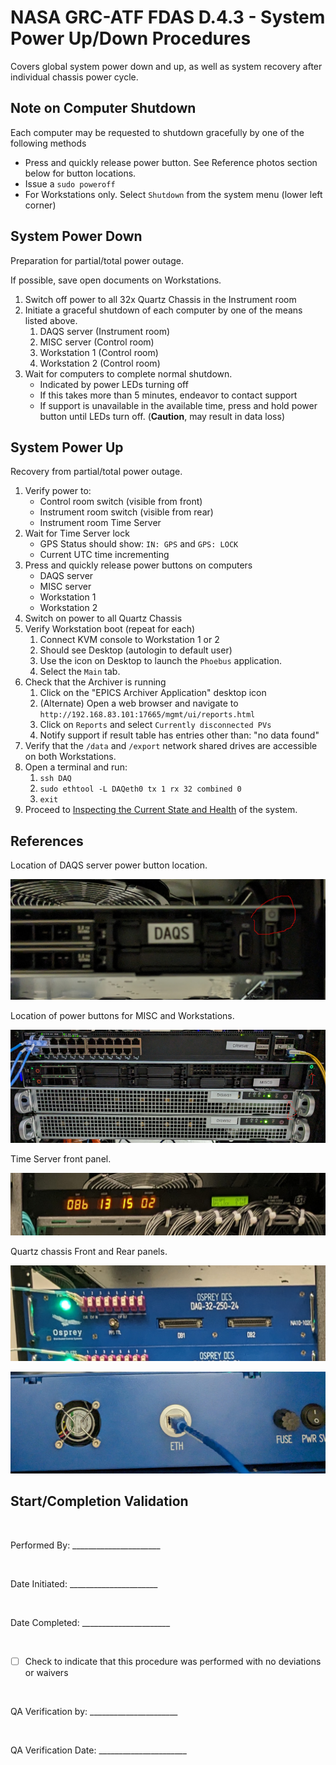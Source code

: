 # NASA GRC-ATF FDAS D.4.3 - System Power Up/Down Procedures

Covers global system power down and up, as well as system recovery after individual chassis power cycle.

## Note on Computer Shutdown

Each computer may be requested to shutdown gracefully by one of the following methods

- Press and quickly release power button.  See Reference photos section below for button locations.
- Issue a `sudo poweroff`
- For Workstations only.  Select `Shutdown` from the system menu (lower left corner)

## System Power Down

Preparation for partial/total power outage.

If possible, save open documents on Workstations.

1. Switch off power to all 32x Quartz Chassis in the Instrument room
1. Initiate a graceful shutdown of each computer by one of the means listed above.
    1. DAQS server (Instrument room)
    1. MISC server (Control room)
    1. Workstation 1 (Control room)
    1. Workstation 2 (Control room)
1. Wait for computers to complete normal shutdown.
    - Indicated by power LEDs turning off
    - If this takes more than 5 minutes, endeavor to contact support
    - If support is unavailable in the available time,
      press and hold power button until LEDs turn off.
      (__Caution__, may result in data loss)

## System Power Up

Recovery from partial/total power outage.

1. Verify power to:
   - Control room switch (visible from front)
   - Instrument room switch (visible from rear)
   - Instrument room Time Server
1. Wait for Time Server lock
   - GPS Status should show: `IN: GPS` and `GPS: LOCK`
   - Current UTC time incrementing
1. Press and quickly release power buttons on computers
    - DAQS server
    - MISC server
    - Workstation 1
    - Workstation 2
1. Switch on power to all Quartz Chassis
1. Verify Workstation boot (repeat for each)
    1. Connect KVM console to Workstation 1 or 2
    1. Should see Desktop (autologin to default user)
    1. Use the icon on Desktop to launch the `Phoebus` application.
    1. Select the `Main` tab.
1. Check that the Archiver is running
    1. Click on the "EPICS Archiver Application" desktop icon
    1. (Alternate) Open a web browser and navigate to `http://192.168.83.101:17665/mgmt/ui/reports.html`
    1. Click on `Reports` and select `Currently disconnected PVs`
    1. Notify support if result table has entries other than: "no data found"
1. Verify that the `/data` and `/export` network shared drives are accessible on both Workstations.
1. Open a terminal and run:
    1. `ssh DAQ`
    1. `sudo ethtool -L DAQeth0 tx 1 rx 32 combined 0`
    1. `exit`
1. Proceed to [Inspecting the Current State and Health](healthcheck.md) of the system.

## References

Location of DAQS server power button location.

![DAQ Server Power Button](image/daqs-power.jpg)

Location of power buttons for MISC and Workstations.

![Computer room Power Buttons](image/cr-power.jpg)

Time Server front panel.

![Time Server front](image/time-front.jpg)

Quartz chassis Front and Rear panels.

![Quartz front panel](image/quartz-front.jpg)

![Quartz rear panel](image/quartz-rear.jpg)

## Start/Completion Validation

<br/>

Performed By: ______________________

<br/>

Date Initiated: ______________________

<br/>

Date Completed: ______________________

<br/>

- [ ] Check to indicate that this procedure was performed with no deviations or waivers

<br/>

QA Verification by: ______________________

<br/>

QA Verification Date: ______________________
